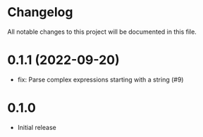 # Changelog
All notable changes to this project will be documented in this file.

# 0.1.1 (2022-09-20)

- fix: Parse complex expressions starting with a string (#9)

# 0.1.0

- Initial release
